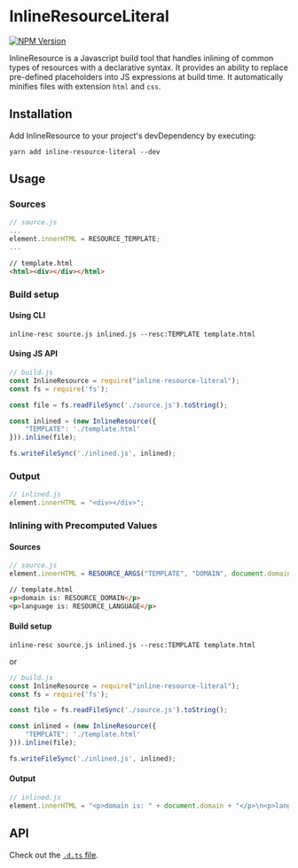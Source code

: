 # InlineResourceLiteral

[![NPM Version](https://img.shields.io/npm/v/inline-resource-literal.svg?style=plastic)](https://npmjs.org/package/inline-resource-literal)

InlineResource is a Javascript build tool that handles inlining of common types of resources with a declarative syntax. It provides an ability to replace pre-defined placeholders into JS expressions at build time. It automatically minifies files with extension `html` and `css`.

## Installation

Add InlineResource to your project's devDependency by executing:
```
yarn add inline-resource-literal --dev
```

## Usage

### Sources

```js
// source.js
...
element.innerHTML = RESOURCE_TEMPLATE;
...
```
```html
// template.html
<html><div></div></html>
```

### Build setup

#### Using CLI
```
inline-resc source.js inlined.js --resc:TEMPLATE template.html
```

#### Using JS API
```js
// build.js
const InlineResource = require("inline-resource-literal");
const fs = require('fs');

const file = fs.readFileSync('./source.js').toString();

const inlined = (new InlineResource({
    "TEMPLATE": './template.html'
})).inline(file);

fs.writeFileSync('./inlined.js', inlined);
```

### Output

```js
// inlined.js
element.innerHTML = "<div></div>";
```

### Inlining with Precomputed Values

#### Sources

```js
// source.js
element.innerHTML = RESOURCE_ARGS("TEMPLATE", "DOMAIN", document.domain, "LANGUAGE", navigator.language);
```
```html
// template.html
<p>domain is: RESOURCE_DOMAIN</p>
<p>language is: RESOURCE_LANGUAGE</p>
```

#### Build setup

```
inline-resc source.js inlined.js --resc:TEMPLATE template.html
```
or
```js
// build.js
const InlineResource = require("inline-resource-literal");
const fs = require('fs');

const file = fs.readFileSync('./source.js').toString();

const inlined = (new InlineResource({
    "TEMPLATE": './template.html'
})).inline(file);

fs.writeFileSync('./inlined.js', inlined);
```

#### Output

```js
// inlined.js
element.innerHTML = "<p>domain is: " + document.domain + "</p>\n<p>language is: " + navigator.language + "</p>";
```

## API

Check out the [`.d.ts` file](https://github.com/seanl-adg/InlineResourceLiteral/blob/master/index.d.ts).
